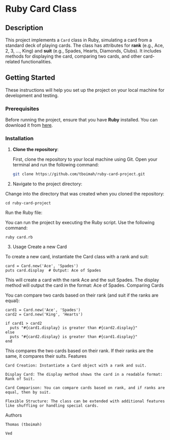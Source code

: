 # Ruby Card Class

## Description
This project implements a `Card` class in Ruby, simulating a card from a standard deck of playing cards. The class has attributes for **rank** (e.g., Ace, 2, 3, ..., King) and **suit** (e.g., Spades, Hearts, Diamonds, Clubs). It includes methods for displaying the card, comparing two cards, and other card-related functionalities.

## Getting Started

These instructions will help you set up the project on your local machine for development and testing.

### Prerequisites
Before running the project, ensure that you have **Ruby** installed. You can download it from [here](https://www.ruby-lang.org/en/documentation/).

### Installation

1. **Clone the repository**:

   First, clone the repository to your local machine using Git. Open your terminal and run the following command:
   ```bash
   git clone https://github.com/tboimah/ruby-card-project.git


2. Navigate to the project directory:

Change into the directory that was created when you cloned the repository:

    cd ruby-card-project

Run the Ruby file:

You can run the project by executing the Ruby script. Use the following command:

    ruby card.rb

3. Usage
Create a new Card

To create a new card, instantiate the Card class with a rank and suit:

    card = Card.new('Ace', 'Spades')
    puts card.display  # Output: Ace of Spades

This will create a card with the rank Ace and the suit Spades. The display method will output the card in the format: Ace of Spades.
Comparing Cards

You can compare two cards based on their rank (and suit if the ranks are equal):

    card1 = Card.new('Ace', 'Spades')
    card2 = Card.new('King', 'Hearts')

    if card1 > card2
      puts "#{card1.display} is greater than #{card2.display}"
    else
      puts "#{card2.display} is greater than #{card1.display}"
    end

This compares the two cards based on their rank. If their ranks are the same, it compares their suits.
Features

    Card Creation: Instantiate a Card object with a rank and suit.

    Display Card: The display method shows the card in a readable format: Rank of Suit.

    Card Comparison: You can compare cards based on rank, and if ranks are equal, then by suit.

    Flexible Structure: The class can be extended with additional features like shuffling or handling special cards.

Authors

    Thomas (tboimah)

    Ved

 
